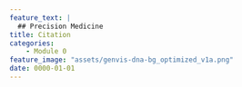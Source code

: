 ```yaml
---
feature_text: |
  ## Precision Medicine
title: Citation
categories:
    - Module 0
feature_image: "assets/genvis-dna-bg_optimized_v1a.png"
date: 0000-01-01
---
```

